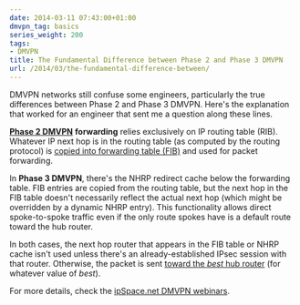 ```yaml
---
date: 2014-03-11 07:43:00+01:00
dmvpn_tag: basics
series_weight: 200
tags:
- DMVPN
title: The Fundamental Difference between Phase 2 and Phase 3 DMVPN
url: /2014/03/the-fundamental-difference-between/
---
```

DMVPN networks still confuse some engineers, particularly the true differences between Phase 2 and Phase 3 DMVPN. Here's the explanation that worked for an engineer that sent me a question along these lines.
<!--more-->
[**Phase 2 DMVPN**](/2011/01/dmvpn-phase-2-fundamentals/) **forwarding** relies exclusively on IP routing table (RIB). Whatever IP next hop is in the routing table (as computed by the routing protocol) is [copied into forwarding table (FIB)](/2010/09/ribs-and-fibs/) and used for packet forwarding.

In **Phase 3 DMVPN**, there\'s the NHRP redirect cache below the forwarding table. FIB entries are copied from the routing table, but the next hop in the FIB table doesn't necessarily reflect the actual next hop (which might be overridden by a dynamic NHRP entry). This functionality allows direct spoke-to-spoke traffic even if the only route spokes have is a default route toward the hub router.

In both cases, the next hop router that appears in the FIB table or NHRP cache isn't used unless there's an already-established IPsec session with that router. Otherwise, the packet is sent [toward the *best* hub router](/2013/04/the-impact-of-changed-nhrp-behavior-in/) (for whatever value of *best*).

For more details, check the [ipSpace.net DMVPN webinars](http://www.ipspace.net/DMVPN_trilogy).
